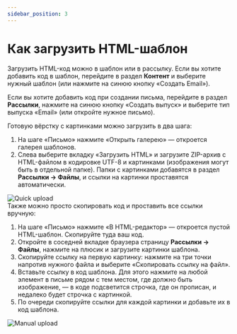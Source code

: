 ```yaml
---
sidebar_position: 3
---
```


# Как загрузить HTML-шаблон

Загрузить HTML-код можно в шаблон или в рассылку. Если вы хотите добавить код в шаблон, перейдите в раздел **Контент** и выберите нужный шаблон (или нажмите на синюю кнопку «Создать Email»).

Если вы хотите добавить код при создании письма, перейдите в раздел **Рассылки**, нажмите на синюю кнопку «Создать выпуск» и выберите тип выпуска «Email» (или откройте нужное письмо).

Готовую вёрстку с картинками можно загрузить в два шага:

1. На шаге «Письмо» нажмите «Открыть галерею» — откроется галерея шаблонов.
2. Слева выберите вкладку «Загрузить HTML» и загрузите ZIP-архив с HTML-файлом в кодировке UTF-8 и картинками (изображения могут быть в отдельной папке). Папки с картинками добавятся в раздел **Рассылки → Файлы**, и ссылки на картинки проставятся автоматически.

![Quick upload](/img/email-campaigns/create-your-campaign/how-to-upload-html-template/quick-upload.gif) <br/>
Также можно просто скопировать код и проставить все ссылки вручную:

1. На шаге «Письмо» нажмите «В HTML-редактор» — откроется пустой HTML-шаблон. Скопируйте туда ваш код.
2. Откройте в соседней вкладке браузера страницу **Рассылки → Файлы**, нажмите на плюсик и загрузите картинки шаблона.
3. Скопируйте ссылку на первую картинку: нажмите на три точки напротив нужного файла и выберите «Скопировать ссылку на файл».
4. Вставьте ссылку в код шаблона. Для этого нажмите на любой элемент в письме рядом с тем местом, где должно быть изображение, — в коде подсветится строчка, где он прописан, и недалеко будет строчка с картинкой.
5. По очереди скопируйте ссылки для каждой картинки и добавьте их в код шаблона.

![Manual upload](/img/email-campaigns/create-your-campaign/how-to-upload-html-template/manual-upload.gif) <br/>
